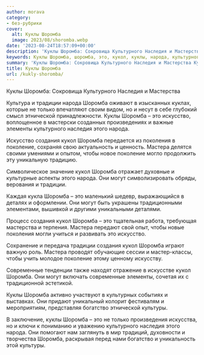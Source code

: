 ```yaml
---
author: morava
category:
- без-рубрики
cover:
  alt: Куклы Шоромба
  image: 2023/08/shoromba.webp
date: '2023-08-24T18:57:09+00:00'
description: 'Куклы Шоромба: Сокровища Культурного Наследия и Мастерства Культура и традиции народа Шоромба оживают в изысканных куклах, которые не только впечатляют...'
keywords: Куклы Шоромба, шоромба, это, кукол, куклы, народа, культурного, наследия, традиции, искусство, создания, поколение, мастера, могут, мастерства, только
summary: 'Куклы Шоромба: Сокровища Культурного Наследия и Мастерства Культура и традиции народа Шоромба оживают в изысканных куклах, которые не только впечатляют...'
title: Куклы Шоромба
url: /kukly-shoromba/
---
```


Куклы Шоромба: Сокровища Культурного Наследия и Мастерства

Культура и традиции народа Шоромба оживают в изысканных куклах, которые не только впечатляют своим видом, но и несут в себе глубокий смысл этнической принадлежности. Куклы Шоромба – это искусство, воплощенное в мастерски созданных произведениях и важные элементы культурного наследия этого народа.

Искусство создания кукол Шоромба передается из поколения в поколение, сохраняя свою актуальность и ценность. Мастера делятся своими умениями и опытом, чтобы новое поколение могло продолжить эту уникальную традицию.

Символическое значение кукол Шоромба отражает духовные и культурные аспекты этого народа. Они могут символизировать обряды, верования и традиции.

Каждая кукла Шоромба – это маленький шедевр, выражающийся в деталях и оформлении. Они могут быть украшены традиционными элементами, вышивкой и другими уникальными деталями.

Процесс создания кукол Шоромба – это тщательная работа, требующая мастерства и терпения. Мастера передают свой опыт, чтобы новые поколения могли учиться и развивать это искусство.

Сохранение и передача традиции создания кукол Шоромба играют важную роль. Мастера проводят обучающие сессии и мастер-классы, чтобы учить молодое поколение этому ценному искусству.

Современные тенденции также находят отражение в искусстве кукол Шоромба. Они могут включать современные элементы, сочетая их с традиционной эстетикой.

Куклы Шоромба активно участвуют в культурных событиях и выставках. Они придают уникальный колорит фестивалям и мероприятиям, представляя богатство этнической культуры.

В заключение, куклы Шоромба – это не только произведения искусства, но и ключи к пониманию и уважению культурного наследия этого народа. Они помогают нам заглянуть в мир традиций, духовности и творчества Шоромба, раскрывая перед нами богатство и уникальность этой культуры.